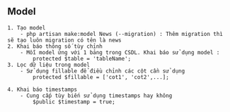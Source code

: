 ## Model
    1. Tạo model
        - php artisan make:model News (--migration) : Thêm migration thì sẽ tạo luôn migration có tên là news
    2. Khai báo thông số tùy chỉnh 
        - Mỗi model ứng với 1 bảng trong CSDL. Khai báo sử dụng model : 
            protected $table = 'tableName';
    3. Lọc dữ liệu trong model
        - Sử dụng fillable để điều chỉnh các cột cần sử dụng
            protected $fillable = ['cot1', 'cot2',...];

    4. Khai báo timestamps
        - Cung cấp tùy biến sử dụng timestamps hay không
            $public $timestamp = true;
            
